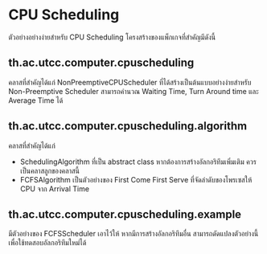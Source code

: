 # CPU Scheduling
ตัวอย่างอย่างง่ายสำหรับ CPU Scheduling โครงสร้างของแพ็กเกจที่สำคัญมีดังนี้

## th.ac.utcc.computer.cpuscheduling
คลาสที่สำคัญได้แก่ NonPreemptiveCPUScheduler ที่ได้สร้างเป็นต้นแบบอย่างง่ายสำหรับ Non-Preemptive Scheduler สามารถคำนวณ Waiting Time, Turn Around time และ Average Time ได้

## th.ac.utcc.computer.cpuscheduling.algorithm
คลาสที่สำคัญได้แก่ 
- SchedulingAlgorithm ที่เป็น abstract class หากต้องการสร้างอัลกอริทึมเพิ่มเติม ควรเป็นคลาสลูกของคลาสนี้
- FCFSAlgorithm เป็นตัวอย่างของ First Come First Serve ที่จัดลำดับของโพรเซสให้ CPU จาก Arrival Time

## th.ac.utcc.computer.cpuscheduling.example
มีตัวอย่างของ FCFSScheduler เอาไว้ให้ หากมีการสร้างอัลกอริทึมอื่น สามารถดัดแปลงตัวอย่างนี้เพื่อใช้ทดสอบอัลกอริทึมใหม่ได้
